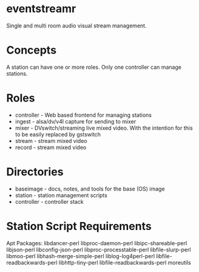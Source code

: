 eventstreamr
============

Single and multi room audio visual stream management.

Concepts
========

A station can have one or more roles. Only one controller can manage stations.

Roles
=====
* controller - Web based frontend for managing stations
* ingest - alsa/dv/v4l capture for sending to mixer
* mixer - DVswitch/streaming live mixed video. With the intention for this to be easily replaced by gstswitch
* stream - stream mixed video
* record - stream mixed video

Directories
===========
* baseimage - docs, notes, and tools for the base (OS) image
* station - station management scripts
* controller - controller stack


Station Script Requirements
===========================
Apt Packages:
libdancer-perl libproc-daemon-perl libipc-shareable-perl libjson-perl libconfig-json-perl libproc-processtable-perl libfile-slurp-perl libmoo-perl libhash-merge-simple-perl liblog-log4perl-perl libfile-readbackwards-perl libhttp-tiny-perl libfile-readbackwards-perl
moreutils

